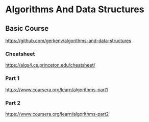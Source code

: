 # Algorithms And Data Structures

## Basic Course
https://github.com/gerkenv/algorithms-and-data-structures

### Cheatsheet
https://algs4.cs.princeton.edu/cheatsheet/

### Part 1
https://www.coursera.org/learn/algorithms-part1

### Part 2
https://www.coursera.org/learn/algorithms-part2
